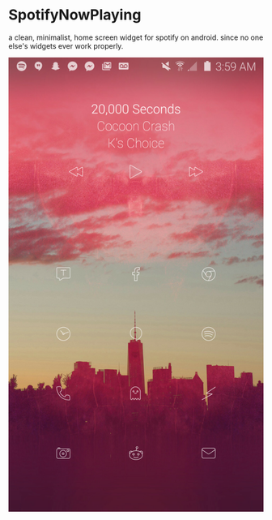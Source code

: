# SpotifyNowPlaying
a clean, minimalist, home screen widget for spotify on android. since
no one else's widgets ever work properly.

![the widget in use.](/image.png?raw=true)